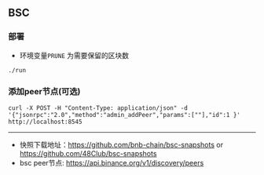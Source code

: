 ## BSC

### 部署
* 环境变量`PRUNE` 为需要保留的区块数
```
./run
```

### 添加peer节点(可选)
```
curl -X POST -H "Content-Type: application/json" -d '{"jsonrpc":"2.0","method":"admin_addPeer","params":[""],"id":1 }' http://localhost:8545
```

---
* 快照下载地址：https://github.com/bnb-chain/bsc-snapshots or https://github.com/48Club/bsc-snapshots
* bsc peer节点: https://api.binance.org/v1/discovery/peers
